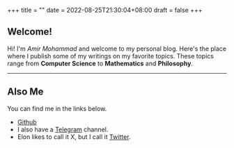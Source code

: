 +++
title =  ""
date = 2022-08-25T21:30:04+08:00
draft = false
+++

## Welcome! 
Hi! I'm *Amir Mohammad* and welcome to my personal blog. Here's the place where I publish some of my writings on my favorite topics. 
These topics range from **Computer Science** to **Mathematics** and **Philosophy**.

---

## Also Me
You can find me in the links below.

- [Github](https://github.com/amirmtaati)
- I also have a [Telegram](https://t.me/notesfrombedroom) channel.
- Elon likes to call it X, but I call it [Twitter](https://twitter.com/amirmtaati_en).
